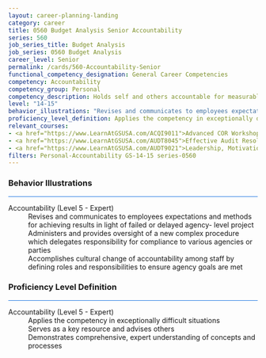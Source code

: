 ```yaml
---
layout: career-planning-landing
category: career
title: 0560 Budget Analysis Senior Accountability
series: 560
job_series_title: Budget Analysis
job_series: 0560 Budget Analysis
career_level: Senior
permalink: /cards/560-Accountability-Senior
functional_competency_designation: General Career Competencies
competency: Accountability
competency_group: Personal
competency_description: Holds self and others accountable for measurable high-quality, timely, and cost-effective results; determines objectives, sets priorities, and delegates work; accepts responsibility for mistakes; complies with established control systems and rules.
level: "14-15"
behavior_illustrations: "Revises and communicates to employees expectations and methods for achieving results in light of failed or delayed agency- level project ? Administers and provides oversight of a new complex procedure which delegates responsibility for compliance to various agencies or parties ? Accomplishes cultural change of accountability among staff by defining roles and responsibilities to ensure agency goals are met"
proficiency_level_definition: Applies the competency in exceptionally difficult situations ? Serves as a key resource and advises others ? Demonstrates comprehensive, expert understanding of concepts and processes
relevant_courses: 
- <a href="https://www.LearnAtGSUSA.com/ACQI9011">Advanced COR Workshop (ACQI9008), GSU</a>
- <a href="https://www.LearnAtGSUSA.com/AUDT8045">Effective Audit Resolution, Follow-up and Implementation (AUDT8034), GSU</a>
- <a href="https://www.LearnAtGSUSA.com/AUDT9021">Leadership, Motivation and Accountability for High Performance Audit Organizations (AUDT9010), GSU</a>
filters: Personal-Accountability GS-14-15 series-0560
---
```


<div class="desktop:grid-col-6 margin-y-3">
  <div class="border-top-2 bg-white padding-3 shadow-5 height-full members-hover border-1px button-border border-top-blue radius-lg card-text-color">
    <h3>Behavior Illustrations</h3>
    <hr style="background-color: #1b74e0 !important;"/>
    <dl class="text-base card-content-color"><dt>Accountability (Level 5 - Expert)</dt><dd>Revises and communicates to employees expectations and methods for achieving results in light of failed or delayed agency- level project </dd><dd> Administers and provides oversight of a new complex procedure which delegates responsibility for compliance to various agencies or parties </dd><dd> Accomplishes cultural change of accountability among staff by defining roles and responsibilities to ensure agency goals are met</dd></dl>
  </div>
</div>
<div class="desktop:grid-col-6 margin-y-3">
  <div class="border-top-2 bg-white padding-3 shadow-5 height-full members-hover border-1px button-border border-top-blue radius-lg card-text-color">
    <h3>Proficiency Level Definition</h3>
     <hr style="background-color: #1b74e0 !important;"/>
    <dl class="text-base card-content-color"><dt>Accountability (Level 5 - Expert)</dt><dd>Applies the competency in exceptionally difficult situations </dd><dd> Serves as a key resource and advises others </dd><dd> Demonstrates comprehensive, expert understanding of concepts and processes</dd></dl>
  </div>
</div>